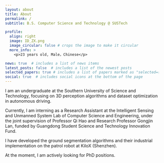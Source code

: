 ```yaml
---
layout: about
title: About
permalink: /
subtitle: B.S. Computer Science and Technology @ SUSTech

profile:
  align: right
  image: ID_ZX.png
  image_circular: false # crops the image to make it circular
  more_info: >
    <p>23 years old, Male，Chinese</p>

news: true  # includes a list of news items
latest_posts: false  # includes a list of the newest posts
selected_papers: true # includes a list of papers marked as "selected={true}"
social: true  # includes social icons at the bottom of the page
---
```


I am an undergraduate at the Southern University of Science and Technology, focusing on 3D perception algorithms and dataset optimization in autonomous driving.

Currently, I am interning as a Research Assistant at the Intelligent Sensing and Unmanned System Lab of Computer Science and Engineering, under the joint supervision of Professor Qi Hao and Research Professor Gongjin Lan, funded by Guangdong Student Science and Technology Innovation Fund.

I have developed the ground segmentation algorithms and their industrial implementation on the patrol robot at KiloX (Shenzhen).

At the moment, I am actively looking for PhD positions. 